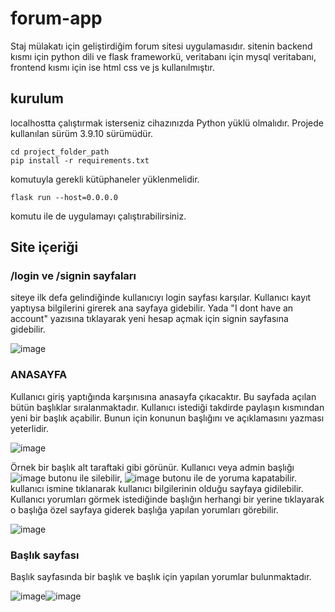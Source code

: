 # forum-app
Staj mülakatı için geliştirdiğim forum sitesi uygulamasıdır. sitenin backend kısmı için python dili ve flask frameworkü, veritabanı için mysql veritabanı, frontend kısmı için ise html css ve js kullanılmıştır.

## kurulum

localhostta çalıştırmak isterseniz cihazınızda Python yüklü olmalıdır. Projede kullanılan sürüm 3.9.10 sürümüdür.
```
cd project_folder_path
pip install -r requirements.txt
```
komutuyla gerekli kütüphaneler yüklenmelidir.
```
flask run --host=0.0.0.0
```
komutu ile de uygulamayı çalıştırabilirsiniz.

## Site içeriği

### /login ve /signin sayfaları
siteye ilk defa gelindiğinde kullanıcıyı login sayfası karşılar. Kullanıcı kayıt yaptıysa bilgilerini girerek ana sayfaya gidebilir. Yada "I dont have an account" yazısına tıklayarak yeni hesap açmak için signin sayfasına gidebilir.

![image](https://user-images.githubusercontent.com/55463533/165632391-d551fcf3-b75f-4521-9b19-9a0776e51979.png)

### ANASAYFA

Kullanıcı giriş yaptığında karşınısına anasayfa çıkacaktır. Bu sayfada açılan bütün başlıklar sıralanmaktadır. Kullanıcı istediği takdirde paylaşın kısmından yeni bir başlık açabilir. Bunun için konunun başlığını ve açıklamasını yazması yeterlidir.

![image](https://user-images.githubusercontent.com/55463533/165632866-83e58311-3aae-4918-9da7-567a846ada32.png)

Örnek bir başlık alt taraftaki gibi görünür. Kullanıcı veya admin başlığı ![image](https://user-images.githubusercontent.com/55463533/165633678-a9ff55fa-37d7-44ce-9d45-ea820d1be4d6.png) butonu ile silebilir, ![image](https://user-images.githubusercontent.com/55463533/165633847-6627876f-fbaa-46f2-915f-5dec20cad6ee.png) butonu ile de yoruma kapatabilir. kullanıcı ismine tıklanarak kullanıcı bilgilerinin olduğu sayfaya gidilebilir. Kullanıcı yorumları görmek istediğinde başlığın herhangi bir yerine tıklayarak o başlığa özel sayfaya giderek başlığa yapılan yorumları görebilir.

![image](https://user-images.githubusercontent.com/55463533/165633560-0bc67917-38a9-4f7c-b455-a79898b6687d.png)

### Başlık sayfası

Başlık sayfasında bir başlık ve başlık için yapılan yorumlar bulunmaktadır. 

![image](https://user-images.githubusercontent.com/55463533/165635462-595e6014-5c8c-4f44-b465-1004221d2bfd.png)![image](https://user-images.githubusercontent.com/55463533/165635513-d7af63e5-fc7c-4775-9c2b-56a65f6039ae.png)



